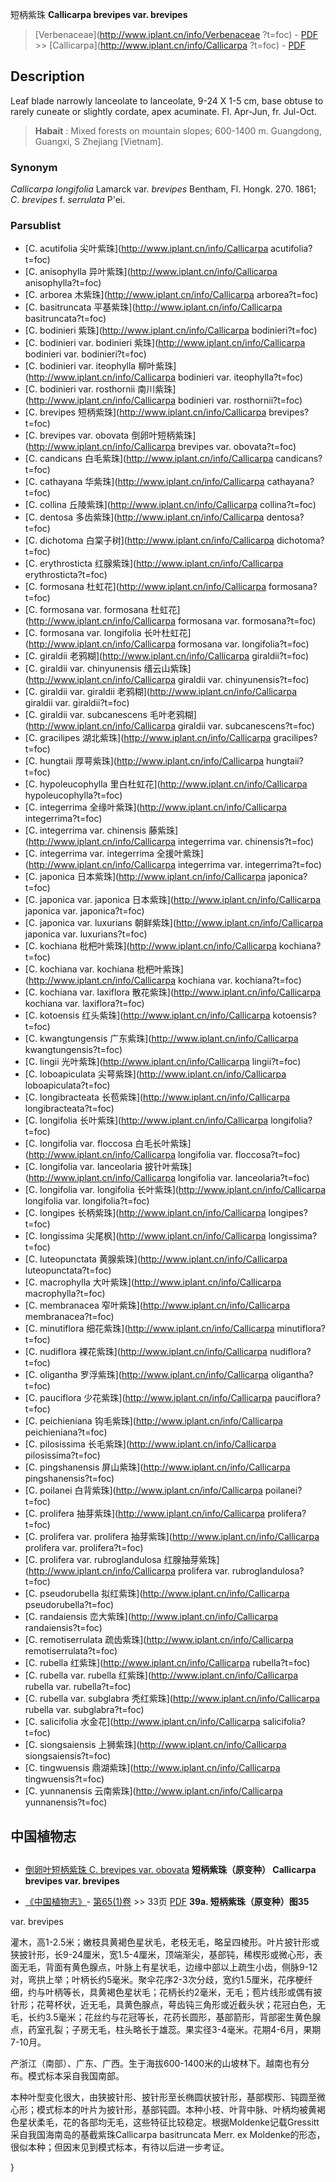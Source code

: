 短柄紫珠 **Callicarpa brevipes var. brevipes**

> [Verbenaceae](http://www.iplant.cn/info/Verbenaceae ?t=foc) - [PDF](http://iplant.cn/foc/pdf/Verbenaceae.pdf) >> [Callicarpa](http://www.iplant.cn/info/Callicarpa ?t=foc) - [PDF](http://www.iplant.cn/foc/pdf/Callicarpa.pdf)

## Description

Leaf blade narrowly lanceolate to lanceolate, 9-24 X   1-5 cm, base obtuse to rarely cuneate or slightly cordate, apex acuminate. Fl. Apr-Jun, fr. Jul-Oct.
> **Habait** : 
> Mixed forests on mountain slopes; 600-1400 m. Guangdong, Guangxi, S Zhejiang [Vietnam].

### Synonym
*Callicarpa longifolia* Lamarck var. *brevipes* Bentham, Fl. Hongk. 270. 1861; *C*. *brevipes* f. *serrulata* P'ei.

### Parsublist

* [C.  acutifolia  尖叶紫珠](http://www.iplant.cn/info/Callicarpa acutifolia?t=foc)
* [C.  anisophylla  异叶紫珠](http://www.iplant.cn/info/Callicarpa anisophylla?t=foc)
* [C.  arborea  木紫珠](http://www.iplant.cn/info/Callicarpa arborea?t=foc)
* [C.  basitruncata  平基紫珠](http://www.iplant.cn/info/Callicarpa basitruncata?t=foc)
* [C.  bodinieri  紫珠](http://www.iplant.cn/info/Callicarpa bodinieri?t=foc)
* [C.  bodinieri var. bodinieri  紫珠](http://www.iplant.cn/info/Callicarpa bodinieri var. bodinieri?t=foc)
* [C.  bodinieri var. iteophylla  柳叶紫珠](http://www.iplant.cn/info/Callicarpa bodinieri var. iteophylla?t=foc)
* [C.  bodinieri var. rosthornii  南川紫珠](http://www.iplant.cn/info/Callicarpa bodinieri var. rosthornii?t=foc)
* [C.  brevipes  短柄紫珠](http://www.iplant.cn/info/Callicarpa brevipes?t=foc)
* [C.  brevipes var. obovata  倒卵叶短柄紫珠](http://www.iplant.cn/info/Callicarpa brevipes var. obovata?t=foc)
* [C.  candicans  白毛紫珠](http://www.iplant.cn/info/Callicarpa candicans?t=foc)
* [C.  cathayana  华紫珠](http://www.iplant.cn/info/Callicarpa cathayana?t=foc)
* [C.  collina  丘陵紫珠](http://www.iplant.cn/info/Callicarpa collina?t=foc)
* [C.  dentosa  多齿紫珠](http://www.iplant.cn/info/Callicarpa dentosa?t=foc)
* [C.  dichotoma  白棠子树](http://www.iplant.cn/info/Callicarpa dichotoma?t=foc)
* [C.  erythrosticta  红腺紫珠](http://www.iplant.cn/info/Callicarpa erythrosticta?t=foc)
* [C.  formosana  杜虹花](http://www.iplant.cn/info/Callicarpa formosana?t=foc)
* [C.  formosana var. formosana  杜虹花](http://www.iplant.cn/info/Callicarpa formosana var. formosana?t=foc)
* [C.  formosana var. longifolia  长叶杜虹花](http://www.iplant.cn/info/Callicarpa formosana var. longifolia?t=foc)
* [C.  giraldii  老鸦糊](http://www.iplant.cn/info/Callicarpa giraldii?t=foc)
* [C.  giraldii var. chinyunensis  缙云山紫珠](http://www.iplant.cn/info/Callicarpa giraldii var. chinyunensis?t=foc)
* [C.  giraldii var. giraldii  老鸦糊](http://www.iplant.cn/info/Callicarpa giraldii var. giraldii?t=foc)
* [C.  giraldii var. subcanescens  毛叶老鸦糊](http://www.iplant.cn/info/Callicarpa giraldii var. subcanescens?t=foc)
* [C.  gracilipes  湖北紫珠](http://www.iplant.cn/info/Callicarpa gracilipes?t=foc)
* [C.  hungtaii  厚萼紫珠](http://www.iplant.cn/info/Callicarpa hungtaii?t=foc)
* [C.  hypoleucophylla  里白杜虹花](http://www.iplant.cn/info/Callicarpa hypoleucophylla?t=foc)
* [C.  integerrima  全缘叶紫珠](http://www.iplant.cn/info/Callicarpa integerrima?t=foc)
* [C.  integerrima var. chinensis  藤紫珠](http://www.iplant.cn/info/Callicarpa integerrima var. chinensis?t=foc)
* [C.  integerrima var. integerrima  全援叶紫珠](http://www.iplant.cn/info/Callicarpa integerrima var. integerrima?t=foc)
* [C.  japonica  日本紫珠](http://www.iplant.cn/info/Callicarpa japonica?t=foc)
* [C.  japonica var. japonica  日本紫珠](http://www.iplant.cn/info/Callicarpa japonica var. japonica?t=foc)
* [C.  japonica var. luxurians  朝鲜紫珠](http://www.iplant.cn/info/Callicarpa japonica var. luxurians?t=foc)
* [C.  kochiana  枇杷叶紫珠](http://www.iplant.cn/info/Callicarpa kochiana?t=foc)
* [C.  kochiana var. kochiana  枇杷叶紫珠](http://www.iplant.cn/info/Callicarpa kochiana var. kochiana?t=foc)
* [C.  kochiana var. laxiflora  散花紫珠](http://www.iplant.cn/info/Callicarpa kochiana var. laxiflora?t=foc)
* [C.  kotoensis  红头紫珠](http://www.iplant.cn/info/Callicarpa kotoensis?t=foc)
* [C.  kwangtungensis  广东紫珠](http://www.iplant.cn/info/Callicarpa kwangtungensis?t=foc)
* [C.  lingii  光叶紫珠](http://www.iplant.cn/info/Callicarpa lingii?t=foc)
* [C.  loboapiculata  尖萼紫珠](http://www.iplant.cn/info/Callicarpa loboapiculata?t=foc)
* [C.  longibracteata  长苞紫珠](http://www.iplant.cn/info/Callicarpa longibracteata?t=foc)
* [C.  longifolia  长叶紫珠](http://www.iplant.cn/info/Callicarpa longifolia?t=foc)
* [C.  longifolia var. floccosa  白毛长叶紫珠](http://www.iplant.cn/info/Callicarpa longifolia var. floccosa?t=foc)
* [C.  longifolia var. lanceolaria  披针叶紫珠](http://www.iplant.cn/info/Callicarpa longifolia var. lanceolaria?t=foc)
* [C.  longifolia var. longifolia  长叶紫珠](http://www.iplant.cn/info/Callicarpa longifolia var. longifolia?t=foc)
* [C.  longipes  长柄紫珠](http://www.iplant.cn/info/Callicarpa longipes?t=foc)
* [C.  longissima  尖尾枫](http://www.iplant.cn/info/Callicarpa longissima?t=foc)
* [C.  luteopunctata  黄腺紫珠](http://www.iplant.cn/info/Callicarpa luteopunctata?t=foc)
* [C.  macrophylla  大叶紫珠](http://www.iplant.cn/info/Callicarpa macrophylla?t=foc)
* [C.  membranacea  窄叶紫珠](http://www.iplant.cn/info/Callicarpa membranacea?t=foc)
* [C.  minutiflora  细花紫珠](http://www.iplant.cn/info/Callicarpa minutiflora?t=foc)
* [C.  nudiflora  裸花紫珠](http://www.iplant.cn/info/Callicarpa nudiflora?t=foc)
* [C.  oligantha  罗浮紫珠](http://www.iplant.cn/info/Callicarpa oligantha?t=foc)
* [C.  pauciflora  少花紫珠](http://www.iplant.cn/info/Callicarpa pauciflora?t=foc)
* [C.  peichieniana  钩毛紫珠](http://www.iplant.cn/info/Callicarpa peichieniana?t=foc)
* [C.  pilosissima  长毛紫珠](http://www.iplant.cn/info/Callicarpa pilosissima?t=foc)
* [C.  pingshanensis  屏山紫珠](http://www.iplant.cn/info/Callicarpa pingshanensis?t=foc)
* [C.  poilanei  白背紫珠](http://www.iplant.cn/info/Callicarpa poilanei?t=foc)
* [C.  prolifera  抽芽紫珠](http://www.iplant.cn/info/Callicarpa prolifera?t=foc)
* [C.  prolifera var. prolifera  抽芽紫珠](http://www.iplant.cn/info/Callicarpa prolifera var. prolifera?t=foc)
* [C.  prolifera var. rubroglandulosa  红腺抽芽紫珠](http://www.iplant.cn/info/Callicarpa prolifera var. rubroglandulosa?t=foc)
* [C.  pseudorubella  拟红紫珠](http://www.iplant.cn/info/Callicarpa pseudorubella?t=foc)
* [C.  randaiensis  峦大紫珠](http://www.iplant.cn/info/Callicarpa randaiensis?t=foc)
* [C.  remotiserrulata  疏齿紫珠](http://www.iplant.cn/info/Callicarpa remotiserrulata?t=foc)
* [C.  rubella  红紫珠](http://www.iplant.cn/info/Callicarpa rubella?t=foc)
* [C.  rubella var. rubella  红紫珠](http://www.iplant.cn/info/Callicarpa rubella var. rubella?t=foc)
* [C.  rubella var. subglabra  秃红紫珠](http://www.iplant.cn/info/Callicarpa rubella var. subglabra?t=foc)
* [C.  salicifolia  水金花](http://www.iplant.cn/info/Callicarpa salicifolia?t=foc)
* [C.  siongsaiensis  上狮紫珠](http://www.iplant.cn/info/Callicarpa siongsaiensis?t=foc)
* [C.  tingwuensis  鼎湖紫珠](http://www.iplant.cn/info/Callicarpa tingwuensis?t=foc)
* [C.  yunnanensis  云南紫珠](http://www.iplant.cn/info/Callicarpa yunnanensis?t=foc)

## 中国植物志
## 
* [倒卵叶短柄紫珠  C.  brevipes var. obovata](Callicarpa-brevipes-var-obovata-倒卵叶短柄紫珠.md)
**短柄紫珠（原变种） Callicarpa brevipes var. brevipes**

* [《中国植物志》](http://www.iplant.cn/frps)- [第65(1)卷](http://www.iplant.cn/frps/vol/65(1)) >> 33页 [PDF](http://www.iplant.cn/frps/pdf/65(1)/33.pdf)
**39a. 短柄紫珠（原变种）图35**

var. brevipes

灌木，高1-2.5米；嫩枝具黄褐色星状毛，老枝无毛，略呈四棱形。叶片披针形或狭披针形，长9-24厘米，宽1.5-4厘米，顶端渐尖，基部钝，稀楔形或微心形，表面无毛，背面有黄色腺点，叶脉上有星状毛，边缘中部以上疏生小齿，侧脉9-12对，弯拱上举；叶柄长约5毫米。聚伞花序2-3次分歧，宽约1.5厘米，花序梗纤细，约与叶柄等长，具黄褐色星状毛；花柄长约2毫米，无毛；苞片线形或偶有披针形；花萼杯状，近无毛，具黄色腺点，萼齿钝三角形或近截头状；花冠白色，无毛，长约3.5毫米；花丝约与花冠等长，花药长圆形，基部箭形，背部密生黄色腺点，药室孔裂；子房无毛，柱头略长于雄蕊。果实径3-4毫米。花期4-6月，果期7-10月。

产浙江（南部）、广东、广西。生于海拔600-1400米的山坡林下。越南也有分布。模式标本采自我国南部。

本种叶型变化很大，由狭披针形、披针形至长椭圆状披针形，基部楔形、钝圆至微心形；模式标本的叶片为披针形，基部钝圆。本种小枝、叶背中脉、叶柄均被黄褐色星状柔毛，花的各部均无毛，这些特征比较稳定。根据Moldenke记载Gressitt采自我国海南岛的基截紫珠Callicarpa basitruncata Merr. ex Moldenke的形态，很似本种；但因末见到模式标本，有待以后进一步考证。

}